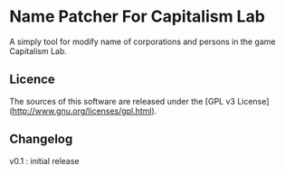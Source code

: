 Name Patcher For Capitalism Lab
===============================

A simply tool for modify name of corporations and persons in the game Capitalism Lab.



Licence
-------
The sources of this software are released under the [GPL v3 License] (http://www.gnu.org/licenses/gpl.html).


Changelog
---------
v0.1 : initial release
